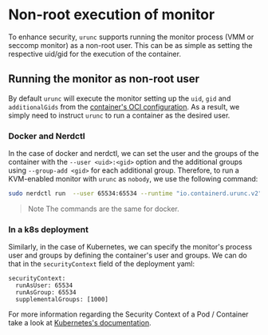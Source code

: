 # Non-root execution of monitor

To enhance security, `urunc` supports running the monitor process (VMM or
seccomp monitor) as a non-root user. This can be as simple as setting the
respective uid/gid for the execution of the container.

## Running the monitor as non-root user

By default `urunc` will execute the monitor setting up the `uid`, `gid` and
`additionalGids` from the [container's OCI
configuration](https://github.com/opencontainers/runtime-spec/blob/main/config.md#posix-platform-user).
As a result, we simply need to instruct `urunc` to run a container as the desired
user.

### Docker and Nerdctl

In the case of docker and nerdctl, we can set the user and the groups of the
container with the `--user <uid>:<gid>` option and the additional groups using
`--group-add <gid>` for each additional group. Therefore, to run a KVM-enabled
monitor with `urunc` as `nobody`, we use the following command:

```bash
sudo nerdctl run  --user 65534:65534 --runtime "io.containerd.urunc.v2" --rm -it harbor.nbfc.io/nubificus/urunc/nginx-firecracker-unikraft-initrd:latest
```

> Note The commands are the same for docker.


### In a k8s deployment

Similarly, in the case of Kubernetes, we can specify the monitor's process user
and groups by defining the container's user and groups. We can do that in
the `securityContext` field of the deployment yaml:

```
securityContext:
  runAsUser: 65534
  runAsGroup: 65534
  supplementalGroups: [1000]
```

For more information regarding the Security Context of a Pod / Container take a
look at [Kubernetes's
documentation](https://kubernetes.io/docs/tasks/configure-pod-container/security-context/).
